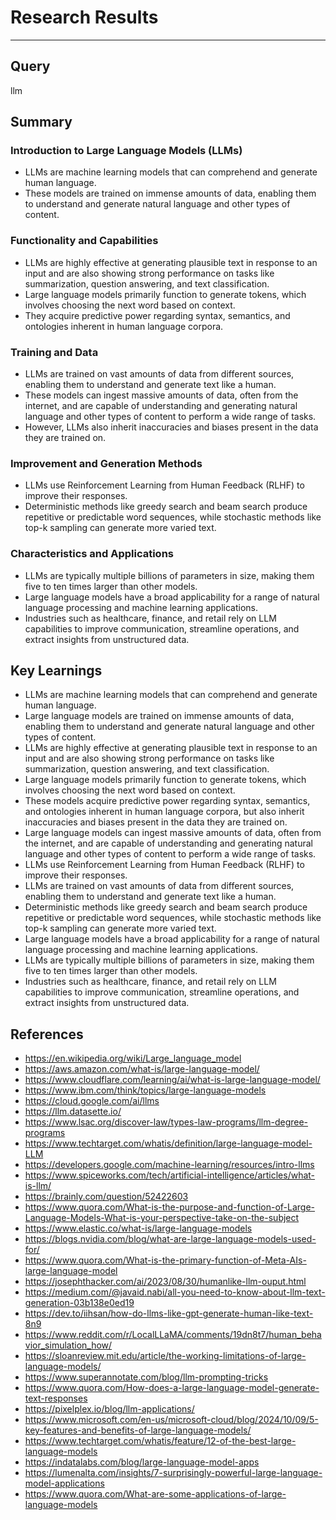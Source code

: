 # Research Results
---
## Query

llm

## Summary

### Introduction to Large Language Models (LLMs)
* LLMs are machine learning models that can comprehend and generate human language.
* These models are trained on immense amounts of data, enabling them to understand and generate natural language and other types of content.

### Functionality and Capabilities
* LLMs are highly effective at generating plausible text in response to an input and are also showing strong performance on tasks like summarization, question answering, and text classification.
* Large language models primarily function to generate tokens, which involves choosing the next word based on context.
* They acquire predictive power regarding syntax, semantics, and ontologies inherent in human language corpora.

### Training and Data
* LLMs are trained on vast amounts of data from different sources, enabling them to understand and generate text like a human.
* These models can ingest massive amounts of data, often from the internet, and are capable of understanding and generating natural language and other types of content to perform a wide range of tasks.
* However, LLMs also inherit inaccuracies and biases present in the data they are trained on.

### Improvement and Generation Methods
* LLMs use Reinforcement Learning from Human Feedback (RLHF) to improve their responses.
* Deterministic methods like greedy search and beam search produce repetitive or predictable word sequences, while stochastic methods like top-k sampling can generate more varied text.

### Characteristics and Applications
* LLMs are typically multiple billions of parameters in size, making them five to ten times larger than other models.
* Large language models have a broad applicability for a range of natural language processing and machine learning applications.
* Industries such as healthcare, finance, and retail rely on LLM capabilities to improve communication, streamline operations, and extract insights from unstructured data.

## Key Learnings

- LLMs are machine learning models that can comprehend and generate human language.
- Large language models are trained on immense amounts of data, enabling them to understand and generate natural language and other types of content.
- LLMs are highly effective at generating plausible text in response to an input and are also showing strong performance on tasks like summarization, question answering, and text classification.
- Large language models primarily function to generate tokens, which involves choosing the next word based on context.
- These models acquire predictive power regarding syntax, semantics, and ontologies inherent in human language corpora, but also inherit inaccuracies and biases present in the data they are trained on.
- Large language models can ingest massive amounts of data, often from the internet, and are capable of understanding and generating natural language and other types of content to perform a wide range of tasks.
- LLMs use Reinforcement Learning from Human Feedback (RLHF) to improve their responses.
- LLMs are trained on vast amounts of data from different sources, enabling them to understand and generate text like a human.
- Deterministic methods like greedy search and beam search produce repetitive or predictable word sequences, while stochastic methods like top-k sampling can generate more varied text.
- Large language models have a broad applicability for a range of natural language processing and machine learning applications.
- LLMs are typically multiple billions of parameters in size, making them five to ten times larger than other models.
- Industries such as healthcare, finance, and retail rely on LLM capabilities to improve communication, streamline operations, and extract insights from unstructured data.

## References

- https://en.wikipedia.org/wiki/Large_language_model
- https://aws.amazon.com/what-is/large-language-model/
- https://www.cloudflare.com/learning/ai/what-is-large-language-model/
- https://www.ibm.com/think/topics/large-language-models
- https://cloud.google.com/ai/llms
- https://llm.datasette.io/
- https://www.lsac.org/discover-law/types-law-programs/llm-degree-programs
- https://www.techtarget.com/whatis/definition/large-language-model-LLM
- https://developers.google.com/machine-learning/resources/intro-llms
- https://www.spiceworks.com/tech/artificial-intelligence/articles/what-is-llm/
- https://brainly.com/question/52422603
- https://www.quora.com/What-is-the-purpose-and-function-of-Large-Language-Models-What-is-your-perspective-take-on-the-subject
- https://www.elastic.co/what-is/large-language-models
- https://blogs.nvidia.com/blog/what-are-large-language-models-used-for/
- https://www.quora.com/What-is-the-primary-function-of-Meta-AIs-large-language-model
- https://josephthacker.com/ai/2023/08/30/humanlike-llm-ouput.html
- https://medium.com/@javaid.nabi/all-you-need-to-know-about-llm-text-generation-03b138e0ed19
- https://dev.to/iihsan/how-do-llms-like-gpt-generate-human-like-text-8n9
- https://www.reddit.com/r/LocalLLaMA/comments/19dn8t7/human_behavior_simulation_how/
- https://sloanreview.mit.edu/article/the-working-limitations-of-large-language-models/
- https://www.superannotate.com/blog/llm-prompting-tricks
- https://www.quora.com/How-does-a-large-language-model-generate-text-responses
- https://pixelplex.io/blog/llm-applications/
- https://www.microsoft.com/en-us/microsoft-cloud/blog/2024/10/09/5-key-features-and-benefits-of-large-language-models/
- https://www.techtarget.com/whatis/feature/12-of-the-best-large-language-models
- https://indatalabs.com/blog/large-language-model-apps
- https://lumenalta.com/insights/7-surprisingly-powerful-large-language-model-applications
- https://www.quora.com/What-are-some-applications-of-large-language-models